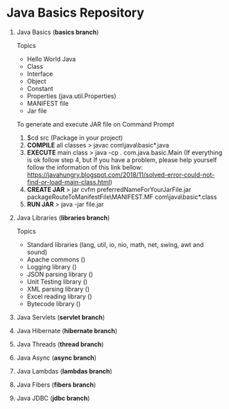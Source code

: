 # Java Basics Repository

1. Java Basics (**basics branch**) 
	
	Topics
	
	- Hello World Java
	- Class
	- Interface
	- Object
	- Constant
	- Properties (java.util.Properties)
	- MANIFEST file
	- Jar file

	To generate and execute JAR file on Command Prompt
	
	1. $cd src (Package in your project)
	2. **COMPILE** all classes > javac com\java\basic\*.java
	3. **EXECUTE** main class > java -cp . com.java.basic.Main
	(If everything is ok follow step 4, but If you have a problem, please help yourself follow the information of this link bellow: https://javahungry.blogspot.com/2018/11/solved-error-could-not-find-or-load-main-class.html)
	4. **CREATE JAR** > jar cvfm preferredNameForYourJarFile.jar packageRouteToManifestFile\MANIFEST.MF com\java\basic\*.class
	5. **RUN JAR** > java -jar file.jar

2. Java Libraries (**libraries branch**)
	
	Topics
	
	- Standard libraries (lang, util, io, nio, math, net, swing, awt and sound)
	- Apache commons ()
	- Logging library ()
	- JSON parsing library ()
	- Unit Testing library ()
	- XML parsing library ()
	- Excel reading library ()
	- Bytecode library ()

3. Java Servlets (**servlet branch**)

4. Java Hibernate (**hibernate branch**)

5. Java Threads (**thread branch**)

6. Java Async (**async branch**)

7. Java Lambdas (**lambdas branch**)

8. Java Fibers (**fibers branch**)

9. Java JDBC (**jdbc branch**)
